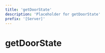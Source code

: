 ```yaml
---
title: 'getDoorState'
description: 'Placeholder for getDoorState'
prefix: '[Server]'
---
```


# getDoorState
